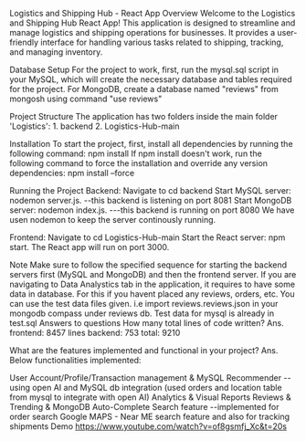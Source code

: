 Logistics and Shipping Hub - React App
Overview
Welcome to the Logistics and Shipping Hub React App! This application is designed to streamline and manage logistics and shipping operations for businesses. It provides a user-friendly interface for handling various tasks related to shipping, tracking, and managing inventory.  

Database Setup
For the project to work, first, run the mysql.sql script in your MySQL, which will create the necessary database and tables required for the project. For MongoDB, create a database named "reviews" from mongosh using command "use reviews"  

Project Structure
The application has two folders inside the main folder 'Logistics':   1.     backend 2.     Logistics-Hub-main  

Installation
To start the project, first, install all dependencies by running the following command: npm install   If npm install doesn't work, run the following command to force the installation and override any version dependencies: npm install –force  

Running the Project
Backend: Navigate to cd backend Start MySQL server: nodemon server.js. --this backend is listening on port 8081 Start MongoDB server: nodemon index.js. ---this backend is running on port 8080  We have usen nodemon to keep the server continously running.

Frontend: Navigate to cd Logistics-Hub-main Start the React server: npm start. The React app will run on port 3000.

Note
Make sure to follow the specified sequence for starting the backend servers first (MySQL and MongoDB) and then the frontend server.
If you are navigating to Data Analystics tab in the application, it requires to have some data in database. For this if you havent placed any reviews, orders, etc. You can use the test data files given. i.e import reviews.reviews.json in your mongodb compass under reviews db. Test data for mysql is already in test.sql
Answers to questions
How many total lines of code written?
Ans. frontend: 8457 lines backend: 753 total: 9210

What are the features implemented and functional in your project?
Ans. Below functionalities implemented:

User Account/Profile/Transaction management & MySQL
Recommender --using open AI and MySQL db integration (used orders and location table from mysql to integrate with open AI)
Analytics & Visual Reports
Reviews & Trending & MongoDB
Auto-Complete Search feature --implemented for order search
Google MAPS - Near ME search feature and also for tracking shipments
Demo
https://www.youtube.com/watch?v=of8gsmfj_Xc&t=20s
